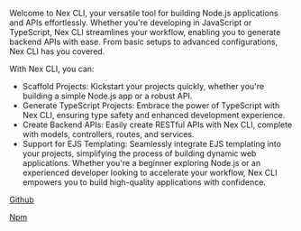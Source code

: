 

Welcome to Nex CLI, your versatile tool for building Node.js applications and APIs effortlessly. Whether you're developing in JavaScript or TypeScript, Nex CLI streamlines your workflow, enabling you to generate backend APIs with ease. From basic setups to advanced configurations, Nex CLI has you covered.

With Nex CLI, you can:

* Scaffold Projects: Kickstart your projects quickly, whether you're building a simple Node.js app or a robust API.
* Generate TypeScript Projects: Embrace the power of TypeScript with Nex CLI, ensuring type safety and enhanced development experience.
* Create Backend APIs: Easily create RESTful APIs with Nex CLI, complete with models, controllers, routes, and services.
* Support for EJS Templating: Seamlessly integrate EJS templating into your projects, simplifying the process of building dynamic web applications.
  Whether you're a beginner exploring Node.js or an experienced developer looking to accelerate your workflow, Nex CLI empowers you to build high-quality applications with confidence.

[Github](https://github.com/Ripeplantain/nex-cli)

[Npm](https://www.npmjs.com/package/@codetanna/nex-cli?activeTab=dependencies)

